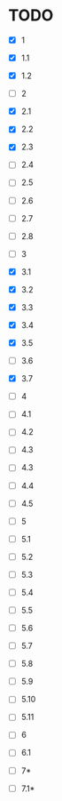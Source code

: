 # TODO

* [x] 1
* [x] 1.1
* [x] 1.2

* [ ] 2
* [x] 2.1
* [x] 2.2
* [x] 2.3
* [ ] 2.4
* [ ] 2.5
* [ ] 2.6
* [ ] 2.7
* [ ] 2.8

* [ ] 3
* [x] 3.1
* [x] 3.2
* [x] 3.3
* [x] 3.4
* [x] 3.5
* [ ] 3.6
* [x] 3.7

* [ ] 4
* [ ] 4.1
* [ ] 4.2
* [ ] 4.3
* [ ] 4.3
* [ ] 4.4
* [ ] 4.5

* [ ] 5
* [ ] 5.1
* [ ] 5.2
* [ ] 5.3
* [ ] 5.4
* [ ] 5.5
* [ ] 5.6
* [ ] 5.7
* [ ] 5.8
* [ ] 5.9
* [ ] 5.10
* [ ] 5.11

* [ ] 6
* [ ] 6.1

* [ ] 7*
* [ ] 7.1*
